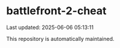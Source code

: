 # battlefront-2-cheat

Last updated: 2025-06-06 05:13:11

This repository is automatically maintained.
